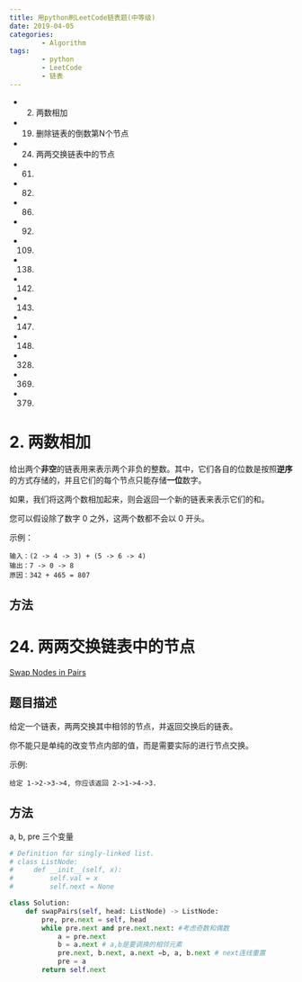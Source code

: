 ```yaml
---
title: 用python刷LeetCode链表题(中等级)
date: 2019-04-05
categories: 
		- Algorithm
tags:  
        - python
        - LeetCode
        - 链表
---
```

-   2. 两数相加
-   19. 删除链表的倒数第N个节点
-   24. 两两交换链表中的节点
-   61. 
-   82. 
-   86. 
-   92. 
-   109. 
-   138. 
-   142. 
-   143. 
-   147. 
-   148. 
-   328.    
-   369. 
-   379. 

<!-- more -->
# 2. 两数相加
给出两个**非空**的链表用来表示两个非负的整数。其中，它们各自的位数是按照**逆序**的方式存储的，并且它们的每个节点只能存储**一位**数字。

如果，我们将这两个数相加起来，则会返回一个新的链表来表示它们的和。

您可以假设除了数字 0 之外，这两个数都不会以 0 开头。

示例：
```
输入：(2 -> 4 -> 3) + (5 -> 6 -> 4)
输出：7 -> 0 -> 8
原因：342 + 465 = 807
```

## 方法


# 24. 两两交换链表中的节点
[Swap Nodes in Pairs](https://leetcode-cn.com/problems/swap-nodes-in-pairs/)

## 题目描述
给定一个链表，两两交换其中相邻的节点，并返回交换后的链表。

你不能只是单纯的改变节点内部的值，而是需要实际的进行节点交换。

示例:
```
给定 1->2->3->4, 你应该返回 2->1->4->3.
```

## 方法
a, b, pre 三个变量

```python
# Definition for singly-linked list.
# class ListNode:
#     def __init__(self, x):
#         self.val = x
#         self.next = None

class Solution:
    def swapPairs(self, head: ListNode) -> ListNode:
        pre, pre.next = self, head
        while pre.next and pre.next.next: #考虑奇数和偶数
            a = pre.next 
            b = a.next # a,b是要调换的相邻元素
            pre.next, b.next, a.next =b, a, b.next # next连线重置
            pre = a
        return self.next
```


